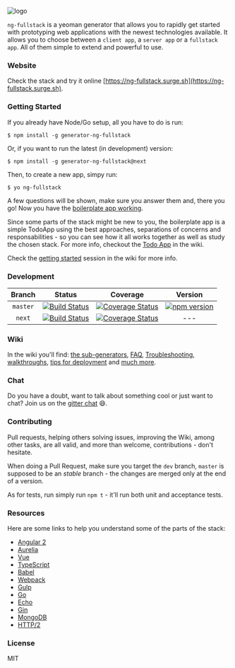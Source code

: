 ![logo](https://github.com/georgeedwards/generator-ng-fullstack/raw/master/logo.png)


`ng-fullstack` is a yeoman generator that allows you to rapidly get started with prototyping web applications with the newest technologies available. It allows you to choose between a `client app`, a `server app` or a `fullstack app`. All of them simple to extend and powerful to use.

### Website

Check the stack and try it online [https://ng-fullstack.surge.sh](https://ng-fullstack.surge.sh).

### Getting Started

If you already have Node/Go setup, all you have to do is run:

```shell
$ npm install -g generator-ng-fullstack
```

Or, if you want to run the latest (in development) version:

```shell
$ npm install -g generator-ng-fullstack@next
```

Then, to create a new app, simpy run:

```shell
$ yo ng-fullstack
```

A few questions will be shown, make sure you answer them and, there you go! Now you have the [boilerplate app working](https://github.com/ericmdantas/generator-ng-fullstack/wiki/Getting-Started#result).

Since some parts of the stack might be new to you, the boilerplate app is a simple TodoApp using the best approaches, separations of concerns and responsabilities - so you can see how it all works together as well as study the chosen stack.
For more info, checkout the [Todo App](https://github.com/ericmdantas/generator-ng-fullstack/wiki/ToDo-Walkthrough) in the wiki.

Check the [getting started](https://github.com/ericmdantas/generator-ng-fullstack/wiki/Getting-Started) session in the wiki for more info.


### Development

| Branch | Status | Coverage | Version |
|:------:|:------:|:--------:|:-------:|
| `master` | [![Build Status](https://secure.travis-ci.org/ericmdantas/generator-ng-fullstack.png?branch=master)](https://travis-ci.org/ericmdantas/generator-ng-fullstack) | [![Coverage Status](https://coveralls.io/repos/github/ericmdantas/generator-ng-fullstack/badge.svg?branch=master)](https://coveralls.io/github/ericmdantas/generator-ng-fullstack?branch=master) | [![npm version](https://badge.fury.io/js/generator-ng-fullstack.svg)](https://badge.fury.io/js/generator-ng-fullstack) |  
| `next`    | [![Build Status](https://secure.travis-ci.org/ericmdantas/generator-ng-fullstack.png?branch=v1.9)](https://travis-ci.org/ericmdantas/generator-ng-fullstack) | [![Coverage Status](https://coveralls.io/repos/github/ericmdantas/generator-ng-fullstack/badge.svg?branch=master)](https://coveralls.io/github/ericmdantas/generator-ng-fullstack?branch=v1.9) | --- |


### Wiki

In the wiki you'll find: [the sub-generators](https://github.com/ericmdantas/generator-ng-fullstack/wiki/Sub-Generators), [FAQ](https://github.com/ericmdantas/generator-ng-fullstack/wiki/FAQ), [Troubleshooting](https://github.com/ericmdantas/generator-ng-fullstack/wiki/Troubleshooting), [walkthroughs](https://github.com/ericmdantas/generator-ng-fullstack/wiki/Todo-Walkthrough), [tips for deployment](https://github.com/ericmdantas/generator-ng-fullstack/wiki/Deploying-to-Heroku) and [much more](https://github.com/ericmdantas/generator-ng-fullstack/wiki).


### Chat

Do you have a doubt, want to talk about something cool or just want to chat? Join us on the [gitter chat](https://gitter.im/ericmdantas/generator-ng-fullstack) :smile:.


### Contributing

Pull requests, helping others solving issues, improving the Wiki, among other tasks, are all valid, and more than welcome, contributions - don't hesitate.

When doing a Pull Request, make sure you target the `dev` branch, `master` is supposed to be an *stable* branch - the changes are merged only at the end of a version.  

As for tests, run simply run `npm t` - it'll run both unit and acceptance tests.


### Resources

Here are some links to help you understand some of the parts of the stack:

- [Angular 2](https://angular.io/docs/ts/latest/tutorial/)
- [Aurelia](https://github.com/aurelia/framework)
- [Vue](https://github.com/vuejs/vue)
- [TypeScript](http://www.typescriptlang.org/Tutorial)
- [Babel](https://github.com/babel/babel)
- [Webpack](https://webpack.github.io/)
- [Gulp](https://github.com/gulpjs/gulp)
- [Go](https://tour.golang.org/welcome/1)
- [Echo](https://github.com/labstack/echo)
- [Gin](https://github.com/gin-gonic/gin)
- [MongoDB](https://university.mongodb.com/)
- [HTTP/2](https://daniel.haxx.se/http2/)


### License

MIT
